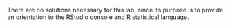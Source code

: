 There are no solutions necessary for this lab, since its purpose is to provide an orientation to the RStudio console and R statistical language.
